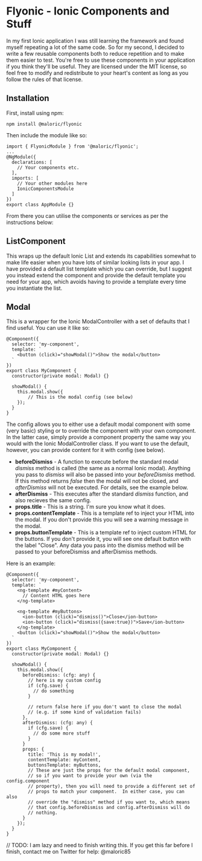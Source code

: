 # Flyonic - Ionic Components and Stuff

In my first Ionic application I was still learning the framework and found myself repeating a lot of the same code. So for my second, I decided to write a few reusable components both to reduce repetition and to make them easier to test. You're free to use these components in your application if you think they'll be useful. They are licensed under the MIT license, so feel free to modify and redistribute to your heart's content as long as you follow the rules of that license.

## Installation

First, install using npm:

    npm install @maloric/flyonic

Then include the module like so:

    import { FlyonicModule } from '@maloric/flyonic';
    ...
    @NgModule({
      declarations: [
        // Your components etc.
      ],
      imports: [
        // Your other modules here
        IonicComponentsModule
      ]
    })
    export class AppModule {}

From there you can utilise the components or services as per the instructions below:

## ListComponent

This wraps up the default Ionic List and extends its capabilities somewhat to make life easier when you have lots of similar looking lists in your app. I have provided a default list template which you can override, but I suggest you instead extend the component and provide the default template you need for your app, which avoids having to provide a template every time you instantiate the list.

## Modal

This is a wrapper for the Ionic ModalController with a set of defaults that I find useful. You can use it like so:

    @Component({
      selector: 'my-component',
      template: `
        <button (click)="showModal()">Show the modal</button>
      `
    })
    export class MyComponent {
      constructor(private modal: Modal) {}

      showModal() {
        this.modal.show({
            // This is the modal config (see below)
        });
      }
    }

The config allows you to either use a default modal component with some (very basic) styling or to override the component with your own component. In the latter case, simply provide a component property the same way you would with the Ionic ModalController class. If you want to use the default, however, you can provide content for it with config (see below).

-   **beforeDismiss** - A function to execute before the standard modal _dismiss_ method is called (the same as a normal Ionic modal). Anything you pass to _dismiss_ will also be passed into your _beforeDismiss_ method. If this method returns _false_ then the modal will not be closed, and _afterDismiss_ will not be executed. For details, see the example below.
-   **afterDismiss** - This executes after the standard _dismiss_ function, and also recieves the same config.
-   **props.title** - This is a string. I'm sure you know what it does.
-   **props.contentTemplate** - This is a template ref to inject your HTML into the modal. If you don't provide this you will see a warning message in the modal.
-   **props.buttonTemplate** - This is a template ref to inject custom HTML for the buttons. If you don't provide it, you will see one default button with the label "Close". Any data you pass into the dismiss method will be passed to your beforeDismiss and afterDismiss methods.

Here is an example:

    @Component({
      selector: 'my-component',
      template: `
        <ng-template #myContent>
          // Content HTML goes here
        </ng-template>

        <ng-template #myButtons>
          <ion-button (click)="dismiss()">Close</ion-button>
          <ion-button (click)="dismiss({save:true})">Save</ion-button>
        </ng-template>
        <button (click)="showModal()">Show the modal</button>
      `
    })
    export class MyComponent {
      constructor(private modal: Modal) {}

      showModal() {
        this.modal.show({
          beforeDismiss: (cfg: any) {
            // here is my custom config
            if (cfg.save) {
              // do something
            }

            // return false here if you don't want to close the modal
            // (e.g. if some kind of validation fails)
          },
          afterDismiss: (cfg: any) {
            if (cfg.save) {
              // do some more stuff
            }
          }
          props: {
            title: 'This is my modal!',
            contentTemplate: myContent,
            buttonsTemplate: myButtons,
            // These are just the props for the default modal component,
            // so if you want to provide your own (via the config.component
            // property), then you will need to provide a different set of
            // props to match your component.  In either case, you can also
            // override the "dismiss" method if you want to, which means
            // that config.beforeDismiss and config.afterDismiss will do
            // nothing.
          }
        });
      }
    }

// TODO: I am lazy and need to finish writing this. If you get this far before I finish, contact me on Twitter for help: @maloric85
